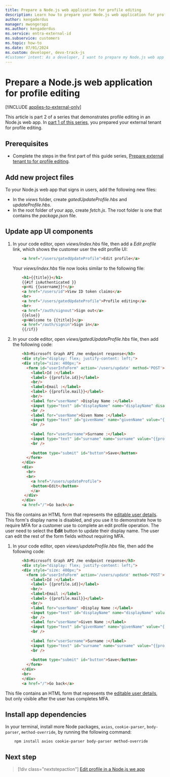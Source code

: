 ```yaml
---
title: Prepare a Node.js web application for profile editing
description: Learn how to prepare your Node.js web application for profile editing with multifactor authentication protection in your external tenant
author: kengaderdus
manager: mwongerapz
ms.author: kengaderdus
ms.service: entra-external-id 
ms.subservice: customers
ms.topic: how-to
ms.date: 07/01/2024
ms.custom: developer, devx-track-js
#Customer intent: As a developer, I want to prepare my Node.js web app for profile editing so that customer users can update their profile after a successful sign-in.
---
```


# Prepare a Node.js web application for profile editing

[!INCLUDE [applies-to-external-only](../includes/applies-to-external-only.md)]

This article is part 2 of a series that demonstrates profile editing in an Node.js web app. In [part 1 of this series](how-to-web-app-node-edit-profile-prepare-tenant.md), you prepared your external tenant for profile editing.  

## Prerequisites

- Complete the steps in the first part of this guide series, [Prepare external tenant to for profile editing](how-to-web-app-node-edit-profile-prepare-tenant.md). 


## Add new project files

To your Node.js web app that signs in users, add the following new files: 
- In the *views* folder, create *gatedUpdateProfile.hbs* and *updateProfile.hbs*.
- In the root folder of your app, create *fetch.js*. The root folder is one that contains the *package.json* file.

## Update app UI components

1. In your code editor, open *views/index.hbs* file, then add a *Edit profile* link, which shows the customer user the edit profile UI:

    ```html
        <a href="/users/gatedUpdateProfile">Edit profile</a>
    ```
    Your *views/index.hbs* file now looks similar to the following file:

    ```html
        <h1>{{title}}</h1>
        {{#if isAuthenticated }}
        <p>Hi {{username}}!</p>
        <a href="/users/id">View ID token claims</a>
        <br>
        <a href="/users/gatedUpdateProfile">Profile editing</a>
        <br>
        <a href="/auth/signout">Sign out</a>
        {{else}}
        <p>Welcome to {{title}}</p>
        <a href="/auth/signin">Sign in</a>
        {{/if}}
    ```

1. In your code editor, open *views/gatedUpdateProfile.hbs* file, then add the following code:

    ```html
        <h3>Microsoft Graph API /me endpoint response</h3>
        <div style="display: flex; justify-content: left;">
        <div style="size: 400px;">
          <form id="userInfoForm" action='/users/update' method='POST'>
            <label>Id :</label>
            <label> {{profile.id}}</label>
            <br/>
            <label>Email :</label>
            <label> {{profile.mail}}</label>
            <br/>
            <label for="userName" >Display Name :</label>
            <input type="text" id="displayName" name="displayName" disabled value="{{profile.displayName}}" />
            <br />
            <label for="userName">Given Name :</label>
            <input type="text" id="givenName" name="givenName" value="{{profile.givenName}}" />
            <br />
        
            <label for="userSurname">Surname :</label>
            <input type="text" id="surname" name="surname" value="{{profile.surname}}" />
            <br />
        
            <button type="submit" id="button">Save</button>
          </form>
        </div>
        <div>
          <br>
          <br>
            <a href="/users/updateProfile">
            <button>Edit</button>
            </a>
         </div>
        </div>
        <a href="/">Go back</a>
    ```

This file contains an HTML form that represents the [editable user details](reference-user-permissions.md#microsoft-graph-apis-and-permissions). This form's display name is disabled, and you use it to demonstrate how to require MFA for a customer use to complete an edit profile operation. The user need to select the **Edit** button to update their display name. The user can edit the rest of the form fields without requiring MFA.

1. In your code editor, open *views/updateProfile.hbs* file, then add the following code:

    ```html
        <h3>Microsoft Graph API /me endpoint response</h3>
        <div style="display: flex; justify-content: left;">
        <div style="size: 400px;">
          <form id="userInfoForm" action='/users/update' method='POST'>
            <label>Id :</label>
            <label> {{profile.id}}</label>
            <br/>
            <label>Email :</label>
            <label> {{profile.mail}}</label>
            <br/>
            <label for="userName" >Display Name :</label>
            <input type="text" id="displayName" name="displayName" value="{{profile.displayName}}" />
            <br />
            <label for="userName">Given Name :</label>
            <input type="text" id="givenName" name="givenName" value="{{profile.givenName}}" />
            <br />
        
            <label for="userSurname">Surname :</label>
            <input type="text" id="surname" name="surname" value="{{profile.surname}}" />
            <br />
        
            <button type="submit" id="button">Save</button>
          </form>
        </div>
        <br>
        </div>
        <a href="/">Go back</a>
    ```

This file contains an HTML form that represents the [editable user details](reference-user-permissions.md#microsoft-graph-apis-and-permissions), but only visible after the user has completes MFA.

## Install app dependencies

In your terminal, install  more Node packages, `axios`, `cookie-parser`, `body-parser`, `method-override`, by running the following command:

```console
    npm install axios cookie-parser body-parser method-override 
```

## Next step

> [!div class="nextstepaction"]
> [Edit profile in a Node.js we app](how-to-web-app-node-edit-profile-prepare-app.md)